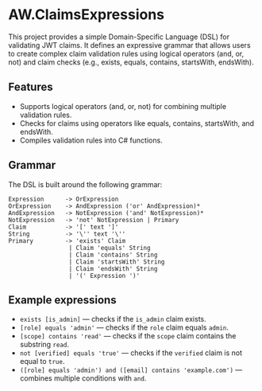 # AW.ClaimsExpressions

This project provides a simple Domain-Specific Language (DSL) for validating JWT claims. It defines an expressive grammar that allows users to create complex claim validation rules using logical operators (and, or, not) and claim checks (e.g., exists, equals, contains, startsWith, endsWith).

## Features

* Supports logical operators (and, or, not) for combining multiple validation rules.
* Checks for claims using operators like equals, contains, startsWith, and endsWith.
* Compiles validation rules into C# functions.

## Grammar

The DSL is built around the following grammar:

```
Expression      -> OrExpression
OrExpression    -> AndExpression ('or' AndExpression)*
AndExpression   -> NotExpression ('and' NotExpression)*
NotExpression   -> 'not' NotExpression | Primary
Claim           -> '[' text ']'
String          -> '\'' text '\''
Primary         -> 'exists' Claim 
                 | Claim 'equals' String 
                 | Claim 'contains' String 
                 | Claim 'startsWith' String 
                 | Claim 'endsWith' String 
                 | '(' Expression ')'
```

## Example expressions

* `exists [is_admin]` — checks if the `is_admin` claim exists.
* `[role] equals 'admin'` — checks if the `role` claim equals `admin`.
* `[scope] contains 'read'` — checks if the `scope` claim contains the substring `read`.
* `not [verified] equals 'true'` — checks if the `verified` claim is not equal to `true`.
* `([role] equals 'admin') and ([email] contains 'example.com')` — combines multiple conditions with `and`.
